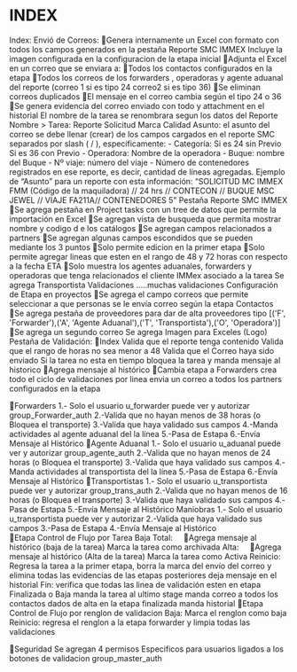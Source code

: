# INDEX
Index:
Envió de Correos:
    Genera internamente un Excel con formato con todos los campos generados en la pestaña Reporte SMC IMMEX
    Incluye la imagen configurada en la configuracion de la etapa inicial
    Adjunta el Excel en un correo que se enviara a:
    Todos los contactos configurados en la etapa
    Todos los correos de los forwarders , operadoras y agente aduanal del reporte (correo 1 si es tipo 24 correo2 si es tipo 36)
    Se eliminan correos duplicados
    El mensaje en el correo cambia según el tipo 24 o 36
    Se genera evidencia del correo enviado con todo y attachment en el historial
    El nombre de la tarea se renombrara segun los datos del Reporte
        Nombre > Tarea: Reporte Solicitud Marca Calidad
        Asunto: el asunto del correo se debe llenar (crear) de los campos cargados en el reporte SMC separados por slash ( / ), específicamente:
    -	Categoría: Si es 24 sin Previo 
        Si es 36 con Previo
    -	Operadora: Nombre de la operadora
    -	Buque: nombre del Buque
    -	Nº viaje: número del viaje
    -	Número de contenedores registrados en ese reporte, es decir, cantidad de líneas agregadas. 
        Ejemplo de “Asunto” para un reporte con esta información:
        “SOLICITUD MC IMMEX FMM (Código de la maquiladora) // 24 hrs // CONTECON // BUQUE MSC JEWEL // VIAJE FA211A// CONTENEDORES 5”
Pestaña Reporte SMC IMMEX
    Se agrega pestaña en Project tasks con un tree de datos que permite la importación en Excel
    Se agregan vista de busqueda que permita mostrar nombre y codigo d e los catálogos
    Se agregan campos relacionados a partners
    Se agregan algunas campos escondidos que se pueden mediante los 3 puntos
    Solo permite edicion en la primer etapa
    Solo permite agregar lineas que esten en el rango de 48 y 72 horas con respecto a la fecha ETA
    Solo muestra los agentes aduanales, forwarders y operadoras que tenga relacionados el cliente IMMex asociado a la tarea 
    Se agrega Transportista
    Validaciones .....muchas validaciones
Configuración de Etapa en proyectos
    Se agrega el campo correos que permite seleccionar a que personas se le envía correo según la etapa
    Contactos
    Se agrega pestaña de proveedores para dar de alta proveedores tipo [('F', 'Forwarder'),('A', 'Agente Aduanal'),('T', 'Transportista'),('O', 'Operadora')]
    Se agrega un segundo correo
    Se agrega Imagen para Exceles (Logo)
Pestaña de Validación:
Index
    Valida que el reporte tenga contenido
    Valida que el rango de horas no sea menor a 48
    Valida que el Correo haya sido enviado
    Si la tarea no esta en tiempo bloquea la tarea y manda mensaje al historico
    Agrega mensaje al histórico
    Cambia etapa a Forwarders
    crea todo el ciclo de validaciones por linea
    envia un correo a todos los partners configurados en la etapa

Forwarders
        1.- Solo el usuario u_forwarder puede ver y autorizar group_Forwarder_auth
        2.-Valida que no hayan menos de 38 horas (o Bloquea el transporte)
        3.-Valida que haya  validado sus campos
        4.-Manda actividades al agente aduanal del la línea
        5.-Pasa de Estapa
        6.-Envía Mensaje al Histórico
Agente Aduanal
        1.- Solo el usuario u_aduanal puede ver y autorizar group_agente_auth
        2.-Valida que no hayan menos de 24 horas (o Bloquea el transporte)
        3.-Valida que haya  validado sus campos
        4.-Manda actividades al transportista del la línea
        5.-Pasa de Estapa
        6.-Envía Mensaje al Histórico
Transportistas
        1.- Solo el usuario u_transportista puede ver y autorizar group_trans_auth
        2.-Valida que no hayan menos de 16 horas (o Bloquea el transporte)
        3.-Valida que haya  validado sus campos
        4.-Pasa de Estapa
        5.-Envía Mensaje al Histórico
Maniobras
        1.- Solo el usuario u_transportista puede ver y autorizar
        2.-Valida que haya  validado sus campos
        3.-Pasa de Estapa
        4.-Envía Mensaje al Histórico        
Etapa Control de Flujo por Tarea
	Baja Total:
        Agrega mensaje al histórico (baja de la tarea) 
        Marca la tarea como archivada
    Alta:
        Agrega mensaje al histórico (Alta de la tarea) 
        Marca la tarea como Activa
    Reinicio:
	    Regresa la tarea a la primer etapa, borra la marca del envío del correo y elimina todas las evidencias de las etapas posteriores
        deja mensaje en el historial
    Fin:
        verifica que todas las linea de validación esten en etapa Finalizada o Baja
        manda la tarea al ultimo stage
        manda correo a todos los contactos dados de alta en la etapa finalizada
        manda historial
Etapa Control de Flujo por renglon de validacion
    Baja:
        Marca el renglon como baja
    Reinicio:
        regresa el renglon a la etapa forwarder y limpia todas las validaciones
    
Seguridad
    Se agregan 4 permisos Especificos para usuarios ligados a los botones de validacion
    <!-- grupo para autorizar Index  -->
    <record id="group_index_auth" model="res.groups">
    <!-- grupo para autorizar Forwarder  -->
    <record id="group_Forwarder_auth" model="res.groups">
    <!-- grupo para autorizar Agente  -->
    <record id="group_agente_auth" model="res.groups">
    <!-- grupo para autorizar Transportista  -->
    <record id="group_trans_auth" model="res.groups">
    <!-- grupo para MAESTRO  -->
    group_master_auth
